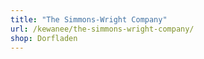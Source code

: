 ```yaml
---
title: "The Simmons-Wright Company"
url: /kewanee/the-simmons-wright-company/
shop: Dorfladen
---
```

